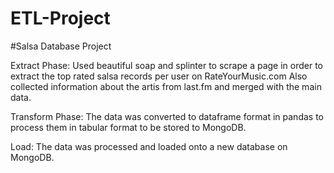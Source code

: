 # ETL-Project

#Salsa Database Project

Extract Phase:
Used beautiful soap and splinter to scrape a page in order to extract the top rated salsa records per user on RateYourMusic.com
Also collected information about the artis from last.fm and merged with the main data.

Transform Phase:
The data was converted to dataframe format in pandas to process them in tabular format to be stored to MongoDB.

Load:
The data was processed and loaded onto a new database on MongoDB.
